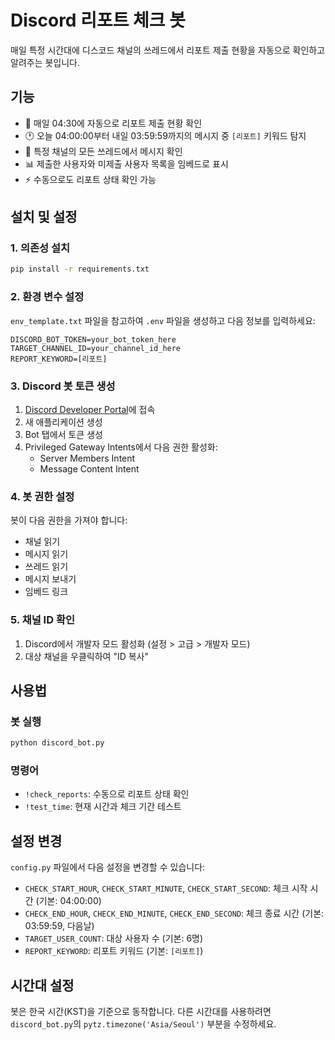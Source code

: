 # Discord 리포트 체크 봇

매일 특정 시간대에 디스코드 채널의 쓰레드에서 리포트 제출 현황을 자동으로 확인하고 알려주는 봇입니다.

## 기능

- 📝 매일 04:30에 자동으로 리포트 제출 현황 확인
- 🕐 오늘 04:00:00부터 내일 03:59:59까지의 메시지 중 `[리포트]` 키워드 탐지
- 🧵 특정 채널의 모든 쓰레드에서 메시지 확인
- 📊 제출한 사용자와 미제출 사용자 목록을 임베드로 표시
- ⚡ 수동으로도 리포트 상태 확인 가능

## 설치 및 설정

### 1. 의존성 설치
```bash
pip install -r requirements.txt
```

### 2. 환경 변수 설정
`env_template.txt` 파일을 참고하여 `.env` 파일을 생성하고 다음 정보를 입력하세요:

```
DISCORD_BOT_TOKEN=your_bot_token_here
TARGET_CHANNEL_ID=your_channel_id_here
REPORT_KEYWORD=[리포트]
```

### 3. Discord 봇 토큰 생성
1. [Discord Developer Portal](https://discord.com/developers/applications)에 접속
2. 새 애플리케이션 생성
3. Bot 탭에서 토큰 생성
4. Privileged Gateway Intents에서 다음 권한 활성화:
   - Server Members Intent
   - Message Content Intent

### 4. 봇 권한 설정
봇이 다음 권한을 가져야 합니다:
- 채널 읽기
- 메시지 읽기
- 쓰레드 읽기
- 메시지 보내기
- 임베드 링크

### 5. 채널 ID 확인
1. Discord에서 개발자 모드 활성화 (설정 > 고급 > 개발자 모드)
2. 대상 채널을 우클릭하여 "ID 복사"

## 사용법

### 봇 실행
```bash
python discord_bot.py
```

### 명령어

- `!check_reports`: 수동으로 리포트 상태 확인
- `!test_time`: 현재 시간과 체크 기간 테스트

## 설정 변경

`config.py` 파일에서 다음 설정을 변경할 수 있습니다:

- `CHECK_START_HOUR`, `CHECK_START_MINUTE`, `CHECK_START_SECOND`: 체크 시작 시간 (기본: 04:00:00)
- `CHECK_END_HOUR`, `CHECK_END_MINUTE`, `CHECK_END_SECOND`: 체크 종료 시간 (기본: 03:59:59, 다음날)
- `TARGET_USER_COUNT`: 대상 사용자 수 (기본: 6명)
- `REPORT_KEYWORD`: 리포트 키워드 (기본: `[리포트]`)

## 시간대 설정

봇은 한국 시간(KST)을 기준으로 동작합니다. 다른 시간대를 사용하려면 `discord_bot.py`의 `pytz.timezone('Asia/Seoul')` 부분을 수정하세요.